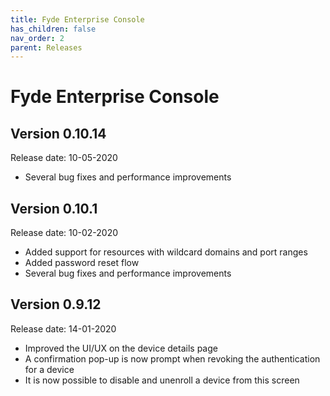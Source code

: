 ```yaml
---
title: Fyde Enterprise Console
has_children: false
nav_order: 2
parent: Releases
---
```

# Fyde Enterprise Console

## Version 0.10.14

Release date: 10-05-2020

- Several bug fixes and performance improvements

## Version 0.10.1

Release date: 10-02-2020

- Added support for resources with wildcard domains and port ranges
- Added password reset flow
- Several bug fixes and performance improvements

## Version 0.9.12

Release date: 14-01-2020

- Improved the UI/UX on the device details page
- A confirmation pop-up is now prompt when revoking the authentication for a device
- It is now possible to disable and unenroll a device from this screen
